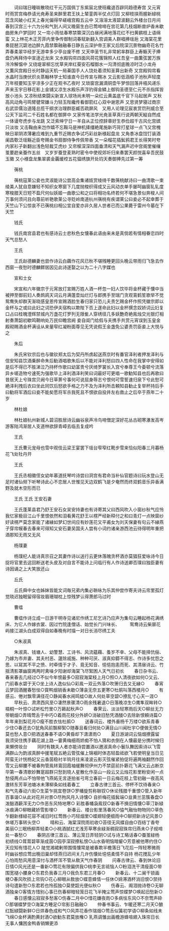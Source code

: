 <!-- { "loadSidebar": true } -->
　　词曰瑞日曈昽散晓红干元万国佩丁东紫宸北使班纔退百辟同趋德寿宫  又元宵时雨赏宫梅恭请光尭寿圣来醉里君王扶上辇銮舆半仗点灯回  又柳枝挟雨握新緑桃蕊含风破小红天上春光偏得早嵯峨宫殿五云中  又溶溶太液碧波翻云外楼台日月间春到汉宫三十六为分和气到人间又晚窗生白已莺啼啼在宫花第几枝烟断兽炉香未歇曲房朱户梦回时  又一帘小雨怯春寒禁籞深沉白昼闲满地落花红不扫黄鹂枝上语绵蛮  又上林花木正芳菲内里争传御制词春赋新翻入宫调美人群唱捧瑶巵  又海棠花里奏琵琶沉碧池边醉九霞禁籞融融春日静五云深护帝王家又后院深沉景物幽奇花名竹弄春柔翠华经岁无游幸多少亭台废不修  又天申圣节礼非常躬率群臣上寿觞天子捧盘仍再拜侍中宣逹近龙床  又水殿钩帘四面风荷花簇锦照人红吾皇一曲薫弦罢万族泠泠解愠中  又绕堤翠柳忘忧草夹岸红葵安石榴御水一沟清彻底晚凉时泛小龙舟　又薫风宫殿日长时静运天机一局棊国手人人饶处着须知圣算出新奇  又宫殿钩帘看水晶时当庚伏炽炎蒸翰林学士知谁直今日传宣与赐冰  又云影低涵栢子池秋声轻度万年枝要知玉宇凉多少正在观书乙夜时  又琐窗宫漏滴铜壶午梦惊回落井梧风递乐声来玉宇日移花影上金铺又凉生水殿乐声浮钓得金鳞上御钩圣德至仁元不杀指挥皆放小池头  又凉秋结束闘尖新宣入球场尚未明一朵红云黄盖底千官下马起居声  又秋高风动角弓鸣臂徤常嫌斗力轻玉陛纔传看御箭红心双中谢恩声  又思贤梦寝过商宗右武崇儒治道隆总揽干纲求治理群臣臧否疏屏风　又用人论理见宸衷赏罚刑威合至公天下监司二千石姓名都在御屏中  又家传笔法学光尭圣草真行说两朝天縦自然成一体谩夸虎步与龙跳  又泛索坤宁日一羊自从正位控辞章好生恭俭超千古风化宫嫔只淡妆  又击鞠由来岂作嬉不忘鞍马是神机撁缰絶尾施新巧背打星球一点飞又宫槐映日翠阴浓薄暑应难到九重节近赐衣争试巧彩丝新様起盘龙  又角黍冰盘饾饤装酒阑昌歜泛瑶觞近臣夸赐金书扇御侍争传佩带香  又一朵榴花插鬂鸦君王长得笑时夸内家衫子新翻出浅色轻裁艾虎纱  又帘幙深深四面垂清和天气漏声迟中宫阁里催缫茧要趂亲蚕作五丝　又岁岁蚕登麦熟时密令中使视郊圻归来奏罢天颜悦喜阜吾民鼓玉徽  又小様盘龙集翠裘金覊缓椌五花骝绣旗开处钧天奏御捧先过第一筹

　　蒨桃

　　蒨桃寇莱公妾也灵淑能诗公尝高会集诸妓赏绫绮千数蒨桃献诗曰一曲清歌一束绫美人犹自意嫌轻不知织女寒窗下几度抛梭织得成又云风动衣单手屡呵幽窗轧轧度寒梭腊天日短不盈尺何似妖姬一曲歌公和之曰将相功名终若何不堪急景似奔梭人间万事何须问且向尊前听艳歌莱公寻贬岭南道杭州蒨桃有疾谓莱公曰妾必不起幸葬于天竺山下公惊哀不已蒨桃曰相公宜自爱亦非久居人世者已而公果薨于雷州今墓在下天竺

　　钱氏

　　钱氏南宫县君也有感诗云士悲秋色女懐春此语由来未是真倘若有情相眷恋四时天气总愁人

　　王氏

　　王氏赵德麟妻也尝作诗云白藕作花风已秋不堪残睡更回头晚云带雨归飞急去作西窗一夜愁时德麟鳏居因见此诗遂娶之以为二十八字媒也

　　宣和士女

　　宋宣和六年徽宗于元宵放灯宣赐万姓人酒一杯忽一妇人饮毕将金杯藏于懐中当被押至御前妇人奏鹧鸪天词云月满蓬壶灿烂灯与郎携手至瑞门贪观鵉鹤笙歌举不觉鸳鸯失却群天渐晓感皇恩传宣赐酒脸生春归家只恐儿夫责乞赐金杯作照凭徽宗即以金杯与之或曰此妇之词恐伊夫宿构以欺陛下否上遂命此妇以金杯撰念奴娇词云妇复口占曰桂魄澄辉禁城内万盏花灯罗列无限隹人穿绣径几多妖艶奇絶鳯烛交光银灯相射奏萧韶初歇鸣鞘响处万民仰瞻宫阙  妾自闺门给假与夫携手共赏元宵误到玉皇金殿砌赐酒金杯满设从来量窄红凝粉面尊见无凭说假王金盏免公婆责罚臣妾上大悦与之

　　朱后

　　朱氏宋钦宗后也与徽钦郑太后为契丹所虏起送燕京时有番官泽利者押发泽利与信安知县饮酒乗醉命朱后勧酒唱歌朱后以不能对泽利怒曰四人性命在我掌中安得如是后不得已不胜涕泣乃持杯作歌曰幼富贵兮厌绮罗裳长入宫兮奉尊王今委顿兮流落异乡嗟造物兮速死为强歌毕上泽利酒泽利笑曰词最好可更唱一歌勧知县也后再歌曰昔居天上兮珠宫贝阙今日草莾兮事何可说屈身辱志兮恨何可雪誓速归泉下兮此愁可絶泽利拽后衣曰坐此同饮后怒欲手格之力不及为泽利所击頼知县勧止复举杯持后手曰勧将军酒后曰妾不能矣愿将军杀我死且不恨欲自投井左右救止之后卒于燕年二十岁

　　林杜娘

　　林杜娘杭州新城人碧沼胜居诗云幽谷泉声冷鸟啼僧定深好花丛古砌寒瀑发高岑游客陆鸿渐居人支道林欲辞青嶂去临去复成吟

　　王氏

　　王氏曹元宠母也雪中观伎云梁王宴罢下瑶台窄窄红靴步雪来恰似阳春三月暮杨花飞处牡丹开

　　王氏

　　王氏丞相徽侄女幼年慕道抚琴吟诗尝曰洞宫有君命当补仙官题诗曰玩水登山无足时诸仙频下听琴诗此心不恋居人世惟见天边双鹤飞是夕奄然而终双鹤音乐异香满野及就木空形而已

　　王氏    王氏    王安石妻

　　王氏蓬莱县君乃舒王安石女吴安持妻也有诗寄其父曰西风吹入小窗纱秋气应怜我忆家极目江山千里恨依然和泪看黄花舒王以楞严经新释付之和曰青灯一点映窗纱好读楞严莫念家能了诸縁如梦幻世间应有妙莲花又平甫女为刘天保妻有句云不縁燕子穿帘幙春去春来可得知又安石妻吴国夫人尝有小词约诸亲游西池云待得明年重把酒那知无雨又无风

　　杨璞妻

　　杨璞杞人能诗真宗召之其妻作诗以送行云更休落魄贪杯酒亦莫猖狂爱咏诗今日捉将官里去这回断送老头皮及对自言不能诗上问临行有人作诗送卿否璞曰独臣妻有诗因诵之上大笑放还山

　　丘氏

　　丘氏舜中女也姊妹皆能文词毎兄弟内集必聮咏为乐其仲尝作寄夫诗云帘里孤灯觉晓迟独眠留得宿妆眉珊瑚枕上惊残梦认得萧郎马过时

　　曹缊

　　曹缊作诗立成一日游干明寺见诸尼作绣工尼乞诗乃应声为集句云睡起杨花满绣床、为它人作嫁衣裳、因过竹院逢僧话、始觉长门兴味长、
　　鸳鸯诗云柴扉花屿接江湖头白成双得自如春晚有时描一对日长消尽绣工夫

　　○朱淑真

　　朱淑真、钱塘人、幼警慧、工诗书、风流藴藉、蚤岁不幸、父母不能择伉俪、乃嫁为市井妻、其夫村恶、蘧除戚施、种种可厌、淑真抑欎不得志、作诗多忧怨之思、以冩其不平之愤、时牵情于才子、竟无知音、悒悒抱恚而死、其清昼诗云、竹揺清影罩幽窗两两时禽噪夕阳谢却海棠飞尽絮困人天气日初长
　　春日杂书云、春来春去几经过○不似今年恨最多○寂寂海棠枝上月○照○人清夜欲如何○又云、门前春水碧于天○坐上诗人逸似仙○彩鳯一双云外落○吹箫归去又无縁○
　　春宵云梦回酒醒春愁怯○寳鸭烟销香未歇○薄衾无奈五更寒○杜鹃叫落西楼月○
　　有感云、倦对飘零满径花○静闻春水闹鸣蛙○故人何处草空碧○撩乱寸心天一涯○
　　早秋云、肃肃西风至○凄然景骤清○雨余残暑退○日落晚凉生○鹰隼双眸转○梧桐一叶惊○试听松竹里○万籁起秋声○
　　春霁云、淡淡轻寒雨后天○柳丝无力带朝烟○弄晴莺舌于中巧○着雨花枝分外妍○消破旧愁凭酒醆○去除新恨頼诗篇○年年来到梨花月○瘦不胜衣怯杜鹃○
　　送春词云、楼外垂杨千万缕○欲系青春少住○春还去○犹角风前飘柳絮○随春且看归何处○满目山川闻杜宇○便做无情○莫也愁人意○把酒送春春不语○黄昏却下潇潇雨○
　　夏日游湖词云恼烟撩露留我须臾住携手藕花湖上路一霎黄梅细雨娇痴不怕人猜和衣倒在人懐最是分携时候归来懒傍妆台
　　同时有魏夫人者亦能诗尝置酒以邀淑真命小鬟队舞因索诗以飞雪满群山为韵淑真醉中援笔赋五絶云管弦催上锦裀时体态轻盈祗欲飞若使明皇当日见阿蛮无计恍杨妃又云香茵稳衬半钩月往来凌波云影灭弦催紧拍促将遍两袖翻然作回雪又云柳腰不被春拘管鳯转鵉回霞袖缓舞彻伊州力不禁莚前扑簌花飞满又云占断京华第一春清歌妙舞寔超群只愁到晓人星散化作巫山一段云又云烛花影里粉安闲一点愁侵两点山不怕带他飞燕妬无言逐拍省弓弯立春前一日云梅花枝上雪初融一夜高风激转东芳草池塘冰未薄柳条如线着春工 
　　立春古律三首云、停杯不饮待春来○和气先春动六街○生菜乍挑宜卷饼○罗幡旋剪称聮钗○休论残腊千重恨○管入新年百事谐○从此对花并对景○尽拘风月入诗懐○  自折梅花插鬂端○韭黄兰茁簇春盘○泼醅酒簐浑无力○作恶东风特地寒○  彩胜春幡袅鳯钗○新春不换旧情懐○草汀新緑冰痕满○柳眼藏娇雪影埋○
　　新春云、楼台影里荡春风○恊气融怡物物同○草色乍翻新様緑花容不减旧时红莺唇小巧轻烟里○蝶翅轻便细雨中○聊把新诗记风景○休嗟万事转头空○
　　晴和云、海棠深院雨初收○苔径无风蝶自由○百结丁香夸美丽○三眠杨柳弄轻柔○小桃酒腻红尤浅芳草寒余緑渐稠寂寂珠帘归燕未○子规啼处一春愁○
　　春阴古律三首云、薄云笼日弄轻阴○试与诗工略话春○蚕茧緑杨初绩线○茸茸碧草渐成茵○园亭深寂撩私恨○山水昏明恼暗颦○芳意被他寒约住○天应知有惜花人○  陡觉湘裙剰带围情懐常是被春欺半檐落日飞花后一阵轻寒微雨时幽谷想应莺出晚旧巢却怪燕归迟间关几许伤懐处悒悒柔情不自持  杨花搅乱少年心怕雨愁风用意深付与酒杯浑不管从敎天气作春阴
　　问春古律云、春到休论旧日情○风光还是一番新○莺花有限偏供我○桃李无言祗恼人○粉泪洗干清瘦面○带围宽褪小腰身○东君负我春三月○我负东君三月春○
　　新春云、十二阑干锁画楼○春风吹损上帘钩○花心柳眼从敎放○蝶意蜂情一任休○媂滞酒杯消旧恨○禁持诗句遣新愁○东君若也怜孤独○莫使韶光便似秋○
　　伤春云、阁泪抛诗卷○无聊酒独亲○客情方惜别心事已伤春柳暗轻笼日花飞半掩尘莺声惊蝶梦○唤起旧愁新○
　　春日感懐云寂寂多愁客○伤春二月中○惜花嫌夜雨○多病怯东风○不奈莺声砕○那堪蝶梦空○海棠方睡足○帘影日融融○
　　仲春书事云、乍暖还寒二月天○酿红酝緑闘新鲜○日烘春色成和气○风弄花香作瑞烟○莺舌似簧初学语○柳条如线未飞绵○金杯满酌黄封酒○欲勧东君莫放権○  乳燕调雏出画檐游蜂喧翅入珠帘日长无事人慵困金鸭香销懒更添
